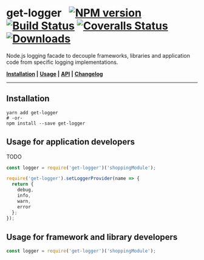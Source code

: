 # get-logger &nbsp; [![NPM version][npm-image]][npm-url] [![Build Status][travis-image]][travis-url] [![Coveralls Status][coveralls-image]][coveralls-url] [![Downloads][downloads-image]][npm-url]

Node.js logging facade to decouple frameworks, libraries and application code from specific logging implementations.

**[Installation](#installation) |**
**[Usage](#usage) |**
**[API](get-logger.d.ts) |**
**[Changelog](CHANGELOG.md)**

---



## Installation

```
yarn add get-logger
# -or-
npm install --save get-logger
```

## Usage for application developers
TODO

```javascript
const logger = require('get-logger')('shoppingModule');
```

```javascript
require('get-logger').setLoggerProvider(name => {
  return {
    debug,
    info,
    warn,
    error
  };
});
```


## Usage for framework and library developers

```javascript
const logger = require('get-logger')('shoppingModule');
```

[npm-url]: https://npmjs.org/package/get-logger
[npm-image]: http://img.shields.io/npm/v/get-logger.svg

[downloads-image]: http://img.shields.io/npm/dm/get-logger.svg

[travis-url]: https://travis-ci.org/bripkens/get-logger
[travis-image]: http://img.shields.io/travis/bripkens/get-logger.svg

[coveralls-url]: https://coveralls.io/r/bripkens/get-logger
[coveralls-image]: http://img.shields.io/coveralls/bripkens/get-logger/master.svg
